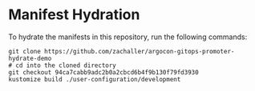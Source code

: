 # Manifest Hydration

To hydrate the manifests in this repository, run the following commands:

```shell
git clone https://github.com/zachaller/argocon-gitops-promoter-hydrate-demo
# cd into the cloned directory
git checkout 94ca7cabb9adc2b0a2cbcd6b4f9b130f79fd3930
kustomize build ./user-configuration/development
```

